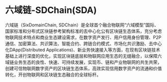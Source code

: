 # 六域链-SDChain(SDA)

六域链（SixDomainChain, SDChain）是全球首个融合物联网“六域模型”国际、国家标准和分布式区块链参考架构标准的去中心化公有区块链生态体系，充分考虑物联网技术特点和商业生态建设需求，在数字资产发行、用户信用身份管理、P2P 通信、加密算法、共识算法、智能合约、跨链合约模式、市场化共识激励、去中心化DApp(Distributed Applications)、新业务快速接入等方面，在现有区块链技术基础上进行深度的优化，实现区块链底层和物联网应用生态的无缝融合，以保障六域链业务生态的良性、快速、可持续发展，实现币、链和产业物联网的共生共荣，创建可信物联网数字资产的区块链生态体系，高效实现信用数字资产的流通和价值转化，开创物联网和区块链生态融合的全球标杆。

